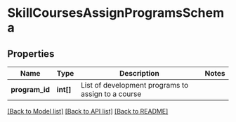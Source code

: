 # SkillCoursesAssignProgramsSchema

## Properties
Name | Type | Description | Notes
------------ | ------------- | ------------- | -------------
**program_id** | **int[]** | List of development programs to assign to a course | 

[[Back to Model list]](../README.md#documentation-for-models) [[Back to API list]](../README.md#documentation-for-api-endpoints) [[Back to README]](../README.md)


